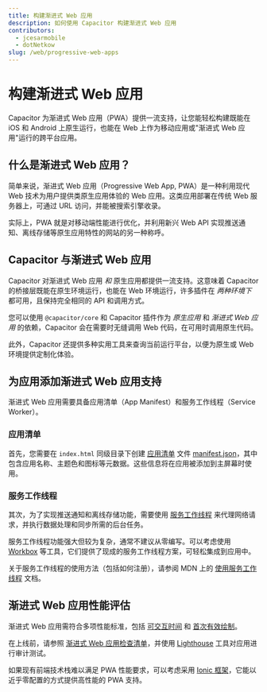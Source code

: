 ```yaml
---
title: 构建渐进式 Web 应用
description: 如何使用 Capacitor 构建渐进式 Web 应用
contributors:
  - jcesarmobile
  - dotNetkow
slug: /web/progressive-web-apps
---
```


# 构建渐进式 Web 应用

Capacitor 为渐进式 Web 应用（PWA）提供一流支持，让您能轻松构建既能在 iOS 和 Android 上原生运行，也能在 Web 上作为移动应用或"渐进式 Web 应用"运行的跨平台应用。

## 什么是渐进式 Web 应用？

简单来说，渐进式 Web 应用（Progressive Web App, PWA）是一种利用现代 Web 技术为用户提供类原生应用体验的 Web 应用。这类应用部署在传统 Web 服务器上，可通过 URL 访问，并能被搜索引擎收录。

实际上，PWA 就是对移动端性能进行优化，并利用新兴 Web API 实现推送通知、离线存储等原生应用特性的网站的另一种称呼。

## Capacitor 与渐进式 Web 应用

Capacitor 对渐进式 Web 应用 _和_ 原生应用都提供一流支持。这意味着 Capacitor 的桥接层既能在原生环境运行，也能在 Web 环境运行，许多插件在 _两种环境下_ 都可用，且保持完全相同的 API 和调用方式。

您可以使用 `@capacitor/core` 和 Capacitor 插件作为 _原生应用_ 和 _渐进式 Web 应用_ 的依赖，Capacitor 会在需要时无缝调用 Web 代码，在可用时调用原生代码。

此外，Capacitor 还提供多种实用工具来查询当前运行平台，以便为原生或 Web 环境提供定制化体验。

## 为应用添加渐进式 Web 应用支持

渐进式 Web 应用需要具备应用清单（App Manifest）和服务工作线程（Service Worker）。

### 应用清单

首先，您需要在 `index.html` 同级目录下创建 [应用清单](https://developer.mozilla.org/en-US/docs/v3/Web/Manifest) 文件 [manifest.json](https://developer.mozilla.org/en-US/Add-ons/WebExtensions/manifest.json)，其中包含应用名称、主题色和图标等元数据。这些信息将在应用被添加到主屏幕时使用。

### 服务工作线程

其次，为了实现推送通知和离线存储功能，需要使用 [服务工作线程](https://developer.mozilla.org/en-US/docs/v3/Web/API/Service_Worker_API) 来代理网络请求，并执行数据处理和同步所需的后台任务。

服务工作线程功能强大但较为复杂，通常不建议从零编写。可以考虑使用 [Workbox](https://developers.google.com/web/tools/workbox/) 等工具，它们提供了现成的服务工作线程方案，可轻松集成到应用中。

关于服务工作线程的使用方法（包括如何注册），请参阅 MDN 上的 [使用服务工作线程](https://developer.mozilla.org/en-US/docs/v3/Web/API/Service_Worker_API/Using_Service_Workers) 文档。

## 渐进式 Web 应用性能评估

渐进式 Web 应用需符合多项性能标准，包括 [可交互时间](https://developers.google.com/web/tools/lighthouse/audits/time-to-interactive) 和 [首次有效绘制](https://developers.google.com/web/tools/lighthouse/audits/first-meaningful-paint)。

在上线前，请参照 [渐进式 Web 应用检查清单](https://developers.google.com/web/progressive-web-apps/checklist)，并使用 [Lighthouse](https://developers.google.com/web/tools/lighthouse/) 工具对应用进行审计测试。

如果现有前端技术栈难以满足 PWA 性能要求，可以考虑采用 [Ionic 框架](http://ionicframework.com/)，它能以近乎零配置的方式提供高性能的 PWA 支持。